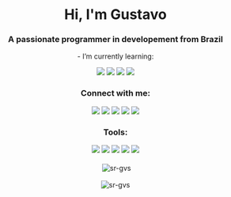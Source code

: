 <h1 align="center">Hi, I'm Gustavo</h1>
<h3 align="center">A passionate programmer in developement from Brazil</h3>
<p align="center">
- I’m currently learning:

<div align="center">
<a><img src="https://img.shields.io/badge/HTML5-E34F26?style=for-the-badge&logo=html5&logoColor=white"></a>
<a><img src="https://img.shields.io/badge/CSS3-1572B6?style=for-the-badge&logo=css3&logoColor=white"></a>
<a><img src="https://img.shields.io/badge/PHP-777BB4?style=for-the-badge&logo=php&logoColor=white"></a>
<a><img src="https://img.shields.io/badge/JavaScript-323330?style=for-the-badge&logo=javascript&logoColor=F7DF1E"></a>
</div>

</p>

<h3 align="center">Connect with me:</h3>

<div align="center">
<a href="https://instagram.com/sr_gvs" target="_blank"><img src="https://img.shields.io/badge/-Instagram-%23E4405F?style=for-the-badge&logo=instagram&logoColor=white" target="_blank"></a>
<a href="https://twitter.com/sr_gvs" target="_blank"><img src="https://img.shields.io/badge/Twitter-1DA1F2?style=for-the-badge&logo=twitter&logoColor=white" target="_blank"></a> 
<a href = "mailto@sr-gvs@pm.me"><img src="https://img.shields.io/badge/ProtonMail-8B89CC?style=for-the-badge&logo=protonmail&logoColor=white" target="_blank"></a>     <a href="https://www.linkedin.com/in/sr-gvs" target="_blank"><img src="https://img.shields.io/badge/-LinkedIn-%230077B5?style=for-the-badge&logo=linkedin&logoColor=white" target="_blank"></a>
<a href="https://www.hackerrank.com/sr_gvs" target="_blank"><img src="https://img.shields.io/badge/-Hackerrank-2EC866?style=for-the-badge&logo=HackerRank&logoColor=white" target="_blank"></a>   
</div>
 
<h3 align="center">Tools:</h3>
<div align="center">
<a><img src="https://img.shields.io/badge/Bootstrap-563D7C?style=for-the-badge&logo=bootstrap&logoColor=white"></a>
<a><img src="https://img.shields.io/badge/MySQL-005C84?style=for-the-badge&logo=mysql&logoColor=white"></a>
<a><img src="https://img.shields.io/badge/Adobe%20Photoshop-31A8FF?style=for-the-badge&logo=Adobe%20Photoshop&logoColor=black"></a>
<a><img src="https://img.shields.io/badge/GIT-E44C30?style=for-the-badge&logo=git&logoColor=white"></a>
<a><img src="https://img.shields.io/badge/Linux-FCC624?style=for-the-badge&logo=linux&logoColor=black"></a>
</div>
<br>
<div align="center">&nbsp;<img align="center" src="https://github-readme-stats.vercel.app/api?username=sr-gvs&show_icons=true&theme=dracula&locale=en" alt="sr-gvs" /></div>
<br>
<div align="center"> <img src="https://komarev.com/ghpvc/?username=sr-gvs&label=Profile%20views&color=0e75b6&style=flat" alt="sr-gvs" /> </div>


